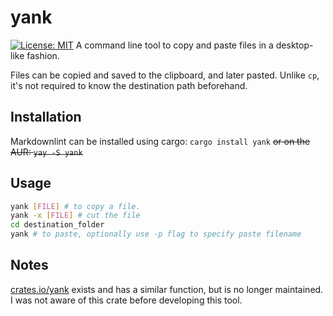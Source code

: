 # yank
 [![License: MIT](https://img.shields.io/badge/License-MIT-yellow.svg)](https://opensource.org/licenses/MIT)
A command line tool to copy and paste files in a desktop-like fashion.

Files can be copied and saved to the clipboard, and later pasted. Unlike `cp`, it's not required to know the destination path beforehand.

## Installation
Markdownlint can be installed using cargo:
```cargo install yank```
~~or on the AUR: ```yay -S yank```~~

## Usage
```bash
yank [FILE] # to copy a file.
yank -x [FILE] # cut the file
cd destination_folder
yank # to paste, optionally use -p flag to specify paste filename
```

## Notes
[crates.io/yank](https://crates.io/crates/yank) exists and has a similar function, but is no longer maintained. I was not aware of this crate before developing this tool.
